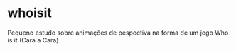 # whoisit

Pequeno estudo sobre animações de pespectiva na forma de um jogo Who is it (Cara a Cara)
